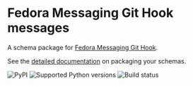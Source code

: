 # Fedora Messaging Git Hook messages

A schema package for [Fedora Messaging Git Hook](http://github.com/fedora-infra/fedora-messaging-git-hook).

See the [detailed documentation](https://fedora-messaging.readthedocs.io/en/latest/messages.html) on packaging your schemas.

![PyPI](https://img.shields.io/pypi/v/fedora-messaging-git-hook-messages.svg)
![Supported Python versions](https://img.shields.io/pypi/pyversions/fedora-messaging-git-hook-messages.svg)
![Build status](http://github.com/fedora-infra/fedora-messaging-git-hook-messages/actions/workflows/main.yml/badge.svg?branch=main)
